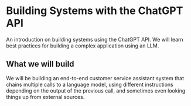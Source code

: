 # Building Systems with the ChatGPT API

An introduction on building systems using the ChatGPT API. We will learn best practices for building a complex application using an LLM. 

## What we will build
We will be building an end-to-end customer service assistant system that chains multiple calls to a language model, using different instructions 
depending on the output of the previous call, and sometimes even looking things up from external sources.


